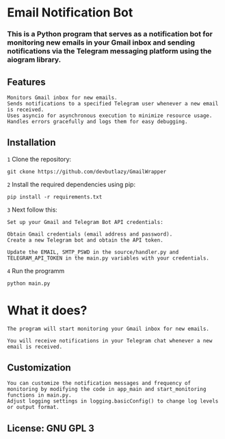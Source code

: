# Email Notification Bot

### This is a Python program that serves as a notification bot for monitoring new emails in your Gmail inbox and sending notifications via the Telegram messaging platform using the aiogram library.

## Features

    Monitors Gmail inbox for new emails.
    Sends notifications to a specified Telegram user whenever a new email is received.
    Uses asyncio for asynchronous execution to minimize resource usage.
    Handles errors gracefully and logs them for easy debugging.

## Installation

`1` Clone the repository:  
```
git ckone https://github.com/devbutlazy/GmailWrapper
```
`2` Install the required dependencies using pip:
```
pip install -r requirements.txt
```
`3` Next follow this:

    Set up your Gmail and Telegram Bot API credentials:

    Obtain Gmail credentials (email address and password).
    Create a new Telegram bot and obtain the API token.

    Update the EMAIL, SMTP_PSWD in the source/handler.py and TELEGRAM_API_TOKEN in the main.py variables with your credentials.

`4` Run the programm
```
python main.py
```

# What it does?
    The program will start monitoring your Gmail inbox for new emails.

    You will receive notifications in your Telegram chat whenever a new email is received.

## Customization

    You can customize the notification messages and frequency of monitoring by modifying the code in app_main and start_monitoring functions in main.py.
    Adjust logging settings in logging.basicConfig() to change log levels or output format.


## License: GNU GPL 3